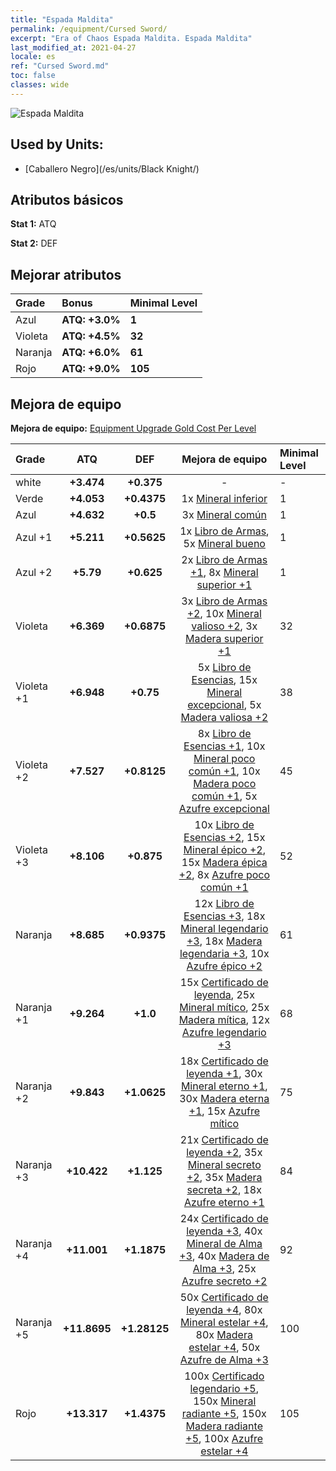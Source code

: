 ```yaml
---
title: "Espada Maldita"
permalink: /equipment/Cursed Sword/
excerpt: "Era of Chaos Espada Maldita. Espada Maldita"
last_modified_at: 2021-04-27
locale: es
ref: "Cursed Sword.md"
toc: false
classes: wide
---
```


  ![Espada Maldita](/images/e/e_3061.png)

## Used by Units:

* [Caballero Negro](/es/units/Black Knight/) 


## Atributos básicos
 **Stat 1:** ATQ

 **Stat 2:** DEF

## Mejorar atributos

  |     Grade    |   Bonus | Minimal Level | 
  |:-------------|:--------|:--------------| 
  | Azul | **ATQ: +3.0%** | **1** | 
  | Violeta | **ATQ: +4.5%** | **32** | 
  | Naranja | **ATQ: +6.0%** | **61** | 
  | Rojo | **ATQ: +9.0%** | **105** | 


## Mejora de equipo
 **Mejora de equipo:** [Equipment Upgrade Gold Cost Per Level](/equipment/EquipmentUpgradeCostPerLevel/) 

  |          Grade      | ATQ | DEF | Mejora de equipo | Minimal Level |
  |:--------------------|:---------:|:---------:|:----------------:|:--------------|
  | white | **+3.474** | **+0.375** | - | - |
  | Verde | **+4.053** | **+0.4375** | 1x [Mineral inferior](/ItemsES/mat_1/) | 1 |
  | Azul | **+4.632** | **+0.5** | 3x [Mineral común](/ItemsES/mat_6/) | 1 |
  | Azul +1 | **+5.211** | **+0.5625** | 1x [Libro de Armas](/ItemsES/mat_18/), 5x [Mineral bueno](/ItemsES/mat_12/) | 1 |
  | Azul +2 | **+5.79** | **+0.625** | 2x [Libro de Armas +1](/ItemsES/mat_25/), 8x [Mineral superior +1](/ItemsES/mat_19/) | 1 |
  | Violeta | **+6.369** | **+0.6875** | 3x [Libro de Armas +2](/ItemsES/mat_32/), 10x [Mineral valioso +2](/ItemsES/mat_26/), 3x [Madera superior +1](/ItemsES/mat_20/) | 32 |
  | Violeta +1 | **+6.948** | **+0.75** | 5x [Libro de Esencias](/ItemsES/mat_39/), 15x [Mineral excepcional](/ItemsES/mat_33/), 5x [Madera valiosa +2](/ItemsES/mat_27/) | 38 |
  | Violeta +2 | **+7.527** | **+0.8125** | 8x [Libro de Esencias +1](/ItemsES/mat_46/), 10x [Mineral poco común +1](/ItemsES/mat_40/), 10x [Madera poco común +1](/ItemsES/mat_41/), 5x [Azufre excepcional](/ItemsES/mat_36/) | 45 |
  | Violeta +3 | **+8.106** | **+0.875** | 10x [Libro de Esencias +2](/ItemsES/mat_53/), 15x [Mineral épico +2](/ItemsES/mat_47/), 15x [Madera épica +2](/ItemsES/mat_48/), 8x [Azufre poco común +1](/ItemsES/mat_43/) | 52 |
  | Naranja | **+8.685** | **+0.9375** | 12x [Libro de Esencias +3](/ItemsES/mat_60/), 18x [Mineral legendario +3](/ItemsES/mat_54/), 18x [Madera legendaria +3](/ItemsES/mat_55/), 10x [Azufre épico +2](/ItemsES/mat_50/) | 61 |
  | Naranja +1 | **+9.264** | **+1.0** | 15x [Certificado de leyenda](/ItemsES/mat_67/), 25x [Mineral mítico](/ItemsES/mat_61/), 25x [Madera mítica](/ItemsES/mat_62/), 12x [Azufre legendario +3](/ItemsES/mat_57/) | 68 |
  | Naranja +2 | **+9.843** | **+1.0625** | 18x [Certificado de leyenda +1](/ItemsES/mat_74/), 30x [Mineral eterno +1](/ItemsES/mat_68/), 30x [Madera eterna +1](/ItemsES/mat_69/), 15x [Azufre mítico](/ItemsES/mat_64/) | 75 |
  | Naranja +3 | **+10.422** | **+1.125** | 21x [Certificado de leyenda +2](/ItemsES/mat_81/), 35x [Mineral secreto +2](/ItemsES/mat_75/), 35x [Madera secreta +2](/ItemsES/mat_76/), 18x [Azufre eterno +1](/ItemsES/mat_71/) | 84 |
  | Naranja +4 | **+11.001** | **+1.1875** | 24x [Certificado de leyenda +3](/ItemsES/mat_88/), 40x [Mineral de Alma +3](/ItemsES/mat_82/), 40x [Madera de Alma +3](/ItemsES/mat_83/), 25x [Azufre secreto +2](/ItemsES/mat_78/) | 92 |
  | Naranja +5 | **+11.8695** | **+1.28125** | 50x [Certificado de leyenda +4](/ItemsES/mat_95/), 80x [Mineral estelar +4](/ItemsES/mat_89/), 80x [Madera estelar +4](/ItemsES/mat_90/), 50x [Azufre de Alma +3](/ItemsES/mat_85/) | 100 |
  | Rojo | **+13.317** | **+1.4375** | 100x [Certificado legendario +5](/ItemsES/mat_102/), 150x [Mineral radiante +5](/ItemsES/mat_96/), 150x [Madera radiante +5](/ItemsES/mat_97/), 100x [Azufre estelar +4](/ItemsES/mat_92/) | 105 |

